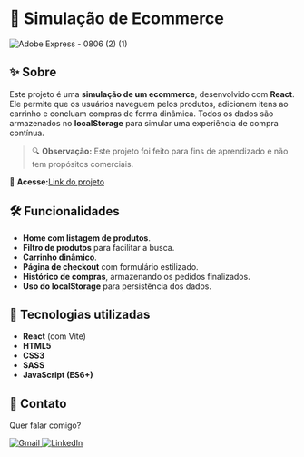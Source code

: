 # 🛒 Simulação de Ecommerce

![Adobe Express - 0806 (2) (1)](https://github.com/user-attachments/assets/3acb51be-1178-4270-834d-dc9a4082e67e)


## ✨ Sobre

Este projeto é uma **simulação de um ecommerce**, desenvolvido com **React**. Ele permite que os usuários naveguem pelos produtos, adicionem itens ao carrinho e concluam compras de forma dinâmica. Todos os dados são armazenados no **localStorage** para simular uma experiência de compra contínua.

> 🔍 **Observação:** Este projeto foi feito para fins de aprendizado e não tem propósitos comerciais.

📌 **Acesse:**[Link do projeto](https://edsoncarvalhointuria.github.io/EcommerceReact/)

## 🛠 Funcionalidades

-   **Home com listagem de produtos**.
-   **Filtro de produtos** para facilitar a busca.
-   **Carrinho dinâmico**.
-   **Página de checkout** com formulário estilizado.
-   **Histórico de compras**, armazenando os pedidos finalizados.
-   **Uso do localStorage** para persistência dos dados.

## 🚀 Tecnologias utilizadas

-   **React** (com Vite)
-   **HTML5**
-   **CSS3**
-   **SASS**
-   **JavaScript (ES6+)**

## 💌 Contato

Quer falar comigo?

<p align="left">  
<a href="mailto:edsoncarvalhointuria@gmail.com" title="Gmail">  
  <img src="https://img.shields.io/badge/-Gmail-FF0000?style=flat-square&labelColor=FF0000&logo=gmail&logoColor=white" alt="Gmail"/>  
</a>  
<a href="https://br.linkedin.com/in/edson-carvalho-inturia-1442a0129" title="LinkedIn">  
  <img src="https://img.shields.io/badge/-LinkedIn-0e76a8?style=flat-square&logo=linkedin&logoColor=white" alt="LinkedIn"/>  
</a> 
</p>
